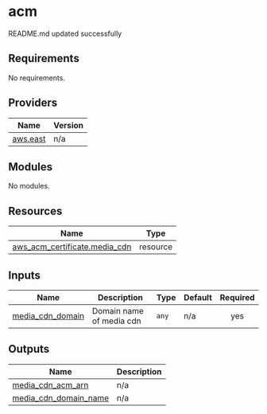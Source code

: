 # acm

<!-- BEGINNING OF PRE-COMMIT-TERRAFORM DOCS HOOK -->
README.md updated successfully
<!-- END OF PRE-COMMIT-TERRAFORM DOCS HOOK -->

<!-- BEGIN_TF_DOCS -->
## Requirements

No requirements.

## Providers

| Name | Version |
|------|---------|
| <a name="provider_aws.east"></a> [aws.east](#provider\_aws.east) | n/a |

## Modules

No modules.

## Resources

| Name | Type |
|------|------|
| [aws_acm_certificate.media_cdn](https://registry.terraform.io/providers/hashicorp/aws/latest/docs/resources/acm_certificate) | resource |

## Inputs

| Name | Description | Type | Default | Required |
|------|-------------|------|---------|:--------:|
| <a name="input_media_cdn_domain"></a> [media\_cdn\_domain](#input\_media\_cdn\_domain) | Domain name of media cdn | `any` | n/a | yes |

## Outputs

| Name | Description |
|------|-------------|
| <a name="output_media_cdn_acm_arn"></a> [media\_cdn\_acm\_arn](#output\_media\_cdn\_acm\_arn) | n/a |
| <a name="output_media_cdn_domain_name"></a> [media\_cdn\_domain\_name](#output\_media\_cdn\_domain\_name) | n/a |
<!-- END_TF_DOCS -->
